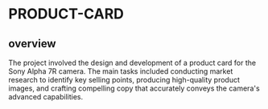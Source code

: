 # PRODUCT-CARD

## overview
The project involved the design and development of a product card for the Sony Alpha 7R camera. The main tasks included conducting market research to identify key selling points, producing high-quality product images, and crafting compelling copy that accurately conveys the camera's advanced capabilities.
